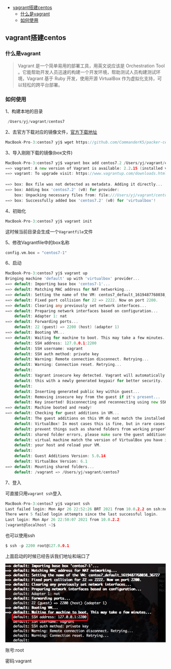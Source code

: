 <!-- START doctoc generated TOC please keep comment here to allow auto update -->
<!-- DON'T EDIT THIS SECTION, INSTEAD RE-RUN doctoc TO UPDATE -->

- [vagrant搭建centos](#vagrant%E6%90%AD%E5%BB%BAcentos)
  - [什么是vagrant](#%E4%BB%80%E4%B9%88%E6%98%AFvagrant)
  - [如何使用](#%E5%A6%82%E4%BD%95%E4%BD%BF%E7%94%A8)

<!-- END doctoc generated TOC please keep comment here to allow auto update -->

## vagrant搭建centos

### 什么是vagrant

> Vagrant 是一个简单易用的部署工具，用英文说应该是 Orchestration Tool 。它能帮助开发人员迅速的构建一个开发环境，帮助测试人员构建测试环境，Vagrant 基于 Ruby 开发，使用开源 VirtualBox 作为虚拟化支持，可以轻松的跨平台部署。

### 如何使用

1、构建本地的目录

```go
 /Users/yj/vagrant/centos7
```

2、去官方下载对应的镜像文件，[官方下载地址](http://www.vagrantbox.es/)  

```go
MacBook-Pro-3:centos7 yj$ wget https://github.com/CommanderK5/packer-centos-template/releases/download/0.7.2/vagrant-centos-7.2.box
```

3、导入刚刚下载的镜像(box文件)

```go
MacBook-Pro-3:centos7 yj$ vagrant box add centos7.2 /Users/yj/vagrant/centos7/vagrant-centos-7.2.box 
==> vagrant: A new version of Vagrant is available: 2.2.15 (installed version: 2.2.14)!
==> vagrant: To upgrade visit: https://www.vagrantup.com/downloads.html

==> box: Box file was not detected as metadata. Adding it directly...
==> box: Adding box 'centos7.2' (v0) for provider: 
    box: Unpacking necessary files from: file:///Users/yj/vagrant/centos7/vagrant-centos-7.2.box
==> box: Successfully added box 'centos7.2' (v0) for 'virtualbox'!
```

4、初始化

```go
MacBook-Pro-3:centos7 yj$ vagrant init
```

这时候当前目录会生成一个`Vagrantfile`文件

5、修改Vagrantfile中的box名称

```go
config.vm.box = "centos7-1"
```

6、启动

```go
MacBook-Pro-3:centos7 yj$ vagrant up
Bringing machine 'default' up with 'virtualbox' provider...
==> default: Importing base box 'centos7-1'...
==> default: Matching MAC address for NAT networking...
==> default: Setting the name of the VM: centos7_default_1619487768038_36727
==> default: Fixed port collision for 22 => 2222. Now on port 2200.
==> default: Clearing any previously set network interfaces...
==> default: Preparing network interfaces based on configuration...
    default: Adapter 1: nat
==> default: Forwarding ports...
    default: 22 (guest) => 2200 (host) (adapter 1)
==> default: Booting VM...
==> default: Waiting for machine to boot. This may take a few minutes...
    default: SSH address: 127.0.0.1:2200
    default: SSH username: vagrant
    default: SSH auth method: private key
    default: Warning: Remote connection disconnect. Retrying...
    default: Warning: Connection reset. Retrying...
    default: 
    default: Vagrant insecure key detected. Vagrant will automatically replace
    default: this with a newly generated keypair for better security.
    default: 
    default: Inserting generated public key within guest...
    default: Removing insecure key from the guest if it's present...
    default: Key inserted! Disconnecting and reconnecting using new SSH key...
==> default: Machine booted and ready!
==> default: Checking for guest additions in VM...
    default: The guest additions on this VM do not match the installed version of
    default: VirtualBox! In most cases this is fine, but in rare cases it can
    default: prevent things such as shared folders from working properly. If you see
    default: shared folder errors, please make sure the guest additions within the
    default: virtual machine match the version of VirtualBox you have installed on
    default: your host and reload your VM.
    default: 
    default: Guest Additions Version: 5.0.14
    default: VirtualBox Version: 6.1
==> default: Mounting shared folders...
    default: /vagrant => /Users/yj/vagrant/centos7
```

7、登入

可直接只用`vagrant ssh`登入

```go
MacBook-Pro-3:centos7 yj$ vagrant ssh
Last failed login: Mon Apr 26 22:52:26 BRT 2021 from 10.0.2.2 on ssh:notty
There were 5 failed login attempts since the last successful login.
Last login: Mon Apr 26 22:50:07 2021 from 10.0.2.2
[vagrant@localhost ~]$ 
```

也可以使用ssh

```go
$ ssh -p 2200 root@127.0.0.1
```

上面启动的时候已经告诉我们地址和端口了

<img src="/img/vagrant_1.jpg" alt="vagrant" align=center />

账号:root  

密码:vagrant